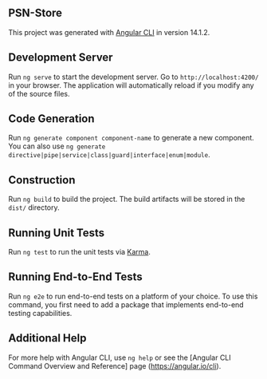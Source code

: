 ## PSN-Store

This project was generated with [Angular CLI](https://github.com/angular/angular-cli) in version 14.1.2.

## Development Server

Run `ng serve` to start the development server. Go to `http://localhost:4200/` in your browser. The application will automatically reload if you modify any of the source files.

## Code Generation

Run `ng generate component component-name` to generate a new component. You can also use `ng generate directive|pipe|service|class|guard|interface|enum|module`.

## Construction

Run `ng build` to build the project. The build artifacts will be stored in the `dist/` directory.

## Running Unit Tests

Run `ng test` to run the unit tests via [Karma](https://karma-runner.github.io).

## Running End-to-End Tests

Run `ng e2e` to run end-to-end tests on a platform of your choice. To use this command, you first need to add a package that implements end-to-end testing capabilities.

## Additional Help

For more help with Angular CLI, use `ng help` or see the [Angular CLI Command Overview and Reference] page (https://angular.io/cli).


